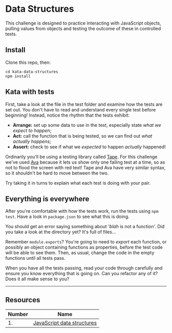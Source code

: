 # Data Structures

This challenge is designed to practice interacting with JavaScript objects, pulling values from objects and testing the outcome of these in controlled tests. 

## Install

Clone this repo, then:

  ```shell
  cd kata-data-structures
  npm install
  ```


## Kata with tests

First, take a look at the file in the test folder and examine how the tests are set out. You don't have to read and understand every single test before beginning! Instead, notice the rhythm that the tests exhibit:

 * **Arrange:** set up some data to use in the test, especially state _what we expect to happen_;
 * **Act:** call the function that is being tested, so we can find out _what actually happens_;
 * **Assert:** check to see if what we _expected_ to happen _actually_ happened!

Ordinarily you'll be using a testing library called [Tape](https://github.com/substack/tape). For this challenge we've used [Ava](https://github.com/avajs/ava) because it lets us show only one failing test at a time, so as not to flood the screen with red text! Tape and Ava have very similar syntax, so it shouldn't be hard to move between the two.

Try taking it in turns to explain what each test is doing with your pair.


## Everything is everywhere

After you're comfortable with how the tests work, run the tests using `npm test`. Have a look in `package.json` to see what this is doing.

You should get an error saying something about '_blah_ is not a function'. Did you take a look at the directory yet? It's full of files...

Remember `module.exports`? You're going to need to _export_ each function, or possibly an object containing functions as properties, before the test code will be able to see them. Then, as usual, change the code in the empty functions until all tests pass.

When you have all the tests passing, read your code through carefully and ensure you know everything that is going on. Can you refactor any of it? Does it all make sense to you?


---

## Resources

Number | Name
-------|-------------------
1.     | [JavaScript data structures](https://developer.mozilla.org/en-US/docs/Web/JavaScript/Data_structures)
